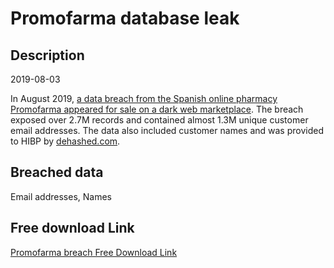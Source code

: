 # Promofarma database leak

## Description

2019-08-03

In August 2019, <a href="https://www.zdnet.com/article/data-of-21-million-mixcloud-users-put-up-for-sale-on-the-dark-web/" target="_blank" rel="noopener">a data breach from the Spanish online pharmacy Promofarma appeared for sale on a dark web marketplace</a>. The breach exposed over 2.7M records and contained almost 1.3M unique customer email addresses. The data also included customer names and was provided to HIBP by <a href="https://dehashed.com/" target="_blank" rel="noopener">dehashed.com</a>.

## Breached data

Email addresses, Names

## Free download Link

[Promofarma breach Free Download Link](https://tinyurl.com/2b2k277t)